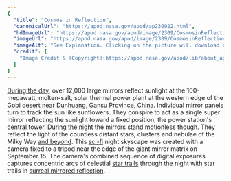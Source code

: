 ```yaml
---
{
  "title": "Cosmos in Reflection",
  "canonicalUrl": "https://apod.nasa.gov/apod/ap230922.html",
  "hdImageUrl": "https://apod.nasa.gov/apod/image/2309/CosmosinReflection-1.jpg",
  "imageUrl": "https://apod.nasa.gov/apod/image/2309/CosmosinReflectionTrails.jpg",
  "imageAlt": "See Explanation. Clicking on the picture will download and animated gif.",
  "credit": [
    "Image Credit & [Copyright](https://apod.nasa.gov/apod/lib/about_apod.html#srapply): [Jeff Dai](https://twanight.org/profile/jeff-dai/) ([TWAN](https://www.twanight.org/))"
  ]
}
---
```


[During the day](http://www.xinhuanet.com/english/2021-03/01/c_139775005.htm), over 12,000 large mirrors reflect sunlight at the 100-megawatt, molten-salt, solar thermal power plant at the western edge of the Gobi desert near [Dunhuang](https://apod.nasa.gov/apod/ap090619.html), Gansu Province, China. Individual mirror panels turn to track the sun like sunflowers. They conspire to act as a single super mirror reflecting the sunlight toward a fixed position, the power station's central tower. [During the night](https://www.youtube.com/watch?v=3Pbr2wIgCHE) the mirrors stand motionless though. They reflect the light of the countless distant stars, clusters and nebulae of the Milky Way [and beyond](https://www.nasa.gov/topics/solarsystem/index.html). This [sci-fi](https://www.fictionunbound.com/blog/2016/4/30/three-body-problem) night skyscape was created with a camera fixed to a tripod near the edge of the giant mirror matrix on September 15. The camera's combined sequence of digital exposures captures concentric arcs of celestial [star trails](https://apod.nasa.gov/apod/ap220728.html) through the night with star trails in [surreal mirrored reflection](https://www.youtube.com/watch?v=3Pbr2wIgCHE).
